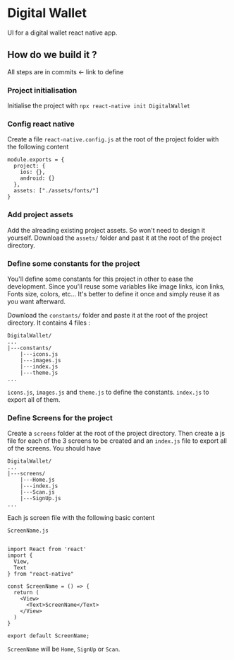 # Digital Wallet
UI for a digital wallet react native app.

## How do we build it ?
All steps are in commits <- link to define

### Project initialisation
Initialise the project with
`npx react-native init DigitalWallet`

### Config react native
Create a file `react-native.config.js` at the root of the project folder with the following content
```
module.exports = {
  project: {
    ios: {},
    android: {}
  },
  assets: ["./assets/fonts/"]
}
```

### Add project assets
Add the alreading existing project assets. So won't need to design it yourself.
Download the `assets/` folder and past it at the root of the project directory.

### Define some constants for the project
You'll define some constants for this project in other to ease the development.
Since you'll reuse some variables like image links, icon links, Fonts size, colors, etc... It's better to define it once and simply reuse it as you want afterward.

Download the `constants/` folder and paste it at the root of the project directory.
It contains 4 files :
```
DigitalWallet/
...
|---constants/
    |---icons.js
    |---images.js
    |---index.js
    |---theme.js
...
```
`icons.js`, `images.js` and `theme.js` to define the constants. `index.js` to export all of them.

### Define Screens for the project
Create a `screens` folder at the root of the project directory. Then create a js file for each of the 3 screens to be created and an `index.js` file to export all of the screens.
You should have
```
DigitalWallet/
...
|---screens/
    |---Home.js
    |---index.js
    |---Scan.js
    |---SignUp.js
...
```
Each js screen file with the following basic content
```
ScreenName.js


import React from 'react'
import {
  View,
  Text
} from "react-native"

const ScreenName = () => {
  return (
    <View>
      <Text>ScreenName</Text>
    </View>
  )
}

export default ScreenName;
```

`ScreenName` will be `Home`, `SignUp` or `Scan`.